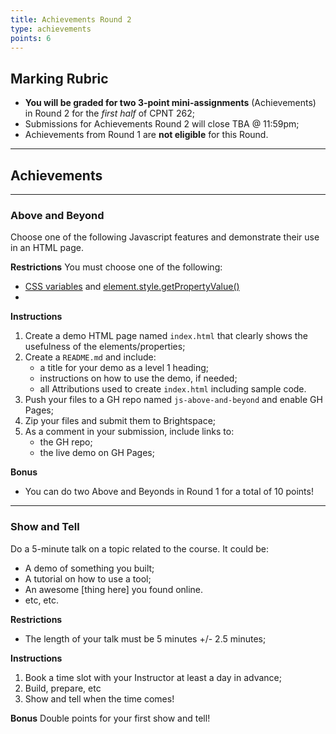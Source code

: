 ```yaml
---
title: Achievements Round 2
type: achievements
points: 6
---
```


## Marking Rubric
- **You will be graded for two 3-point mini-assignments** (Achievements) in Round 2 for the _first half_ of CPNT 262;
- Submissions for Achievements Round 2 will close TBA @ 11:59pm;
- Achievements from Round 1 are **not eligible** for this Round.

---

## Achievements

---

### Above and Beyond
Choose one of the following Javascript features and demonstrate their use in an HTML page.

**Restrictions**
You must choose one of the following:
- [CSS variables](https://developer.mozilla.org/en-US/docs/Web/CSS/Using_CSS_custom_properties) and [element.style.getPropertyValue()](https://developer.mozilla.org/en-US/docs/Web/API/CSSStyleDeclaration/getPropertyValue)
- 

**Instructions**
1. Create a demo HTML page named `index.html` that clearly shows the usefulness of the elements/properties;
2. Create a `README.md` and include:
    - a title for your demo as a level 1 heading;
    - instructions on how to use the demo, if needed;
    - all Attributions used to create `index.html` including sample code.
3. Push your files to a GH repo named `js-above-and-beyond` and enable GH Pages;
4. Zip your files and submit them to Brightspace;
5. As a comment in your submission, include links to:
    - the GH repo;
    - the live demo on GH Pages;

**Bonus**
- You can do two Above and Beyonds in Round 1 for a total of 10 points!

---

### Show and Tell
Do a 5-minute talk on a topic related to the course. It could be:
- A demo of something you built;
- A tutorial on how to use a tool;
- An awesome [thing here] you found online.
- etc, etc.

**Restrictions**
- The length of your talk must be 5 minutes +/- 2.5 minutes;

**Instructions**
1. Book a time slot with your Instructor at least a day in advance;
2. Build, prepare, etc
3. Show and tell when the time comes!

**Bonus**
Double points for your first show and tell!